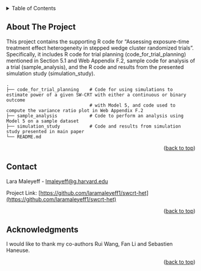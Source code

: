 <!-- TABLE OF CONTENTS -->
<details>
  <summary>Table of Contents</summary>
  <ol>
    <li>
      <a href="#about-the-project">About The Project</a>
    </li>
    <li><a href="#contact">Contact</a></li>
    <li><a href="#acknowledgments">Acknowledgments</a></li>
  </ol>
</details>



<!-- ABOUT THE PROJECT -->
## About The Project

This project contains the supporting R code for “Assessing exposure-time treatment effect heterogeneity in stepped wedge cluster randomized trials”. Specifically, it includes R code for trial planning (code_for_trial_planning) mentioned in Section 5.1 and Web Appendix F.2, sample code for analysis of a trial (sample_analysis), and the R code and results from the presented simulation study (simulation_study).

    .
    ├── code_for_trial_planning    # Code for using simulations to estimate power of a given SW-CRT with either a continuous or binary outcome
                                   # with Model 5, and code used to compute the variance ratio plot in Web Appendix F.2
    ├── sample_analysis            # Code to perform an analysis using Model 5 on a sample dataset
    ├── simulation_study           # Code and results from simulation study presented in main paper
    └── README.md


<p align="right">(<a href="#readme-top">back to top</a>)</p>

<!-- CONTACT -->
## Contact

Lara Maleyeff - lmaleyeff@g.harvard.edu

Project Link: [https://github.com/laramaleyeff1/swcrt-het](https://github.com/laramaleyeff1/swcrt-het)

<p align="right">(<a href="#readme-top">back to top</a>)</p>


<!-- ACKNOWLEDGMENTS -->
## Acknowledgments

I would like to thank my co-authors Rui Wang, Fan Li and Sebastien Haneuse.

<p align="right">(<a href="#readme-top">back to top</a>)</p>

